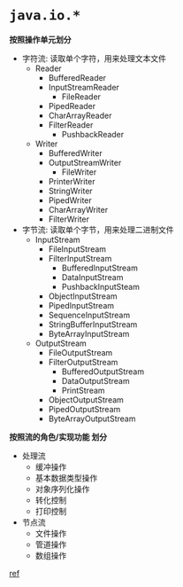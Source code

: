 
# `java.io.*`

**按照操作单元划分**

* 字符流: 读取单个字符，用来处理文本文件
    * Reader
        * BufferedReader
        * InputStreamReader
            * FileReader
        * PipedReader
        * CharArrayReader
        * FilterReader
            * PushbackReader
    * Writer
        * BufferedWriter
        * OutputStreamWriter
            * FileWriter
        * PrinterWriter
        * StringWriter
        * PipedWriter
        * CharArrayWriter
        * FilterWriter
* 字节流: 读取单个字节，用来处理二进制文件
    * InputStream
        * FileInputStream
        * FilterInputStream
            * BufferedInputStream
            * DataInputStream
            * PushbackInputSteam
        * ObjectInputStream
        * PipedInputStream
        * SequenceInputStream
        * StringBufferInputStream
        * ByteArrayInputStream
    * OutputStream
        * FileOutputStream
        * FilterOutputStream
            * BufferedOutputStream
            * DataOutputStream
            * PrintStream
        * ObjectOutputStream
        * PipedOutputStream
        * ByteArrayOutputStream

**按照流的角色/实现功能 划分**

* 处理流
    * 缓冲操作
    * 基本数据类型操作
    * 对象序列化操作
    * 转化控制
    * 打印控制
* 节点流
    * 文件操作
    * 管道操作
    * 数组操作


[ref](https://docs.oracle.com/javase/8/docs/api/java/io/package-summary.html)
